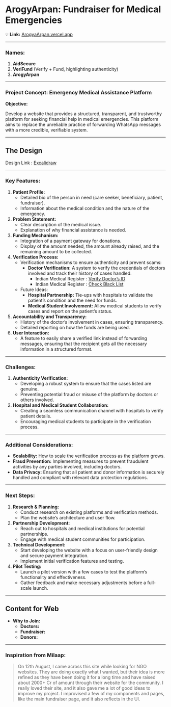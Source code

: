 # ArogyArpan: Fundraiser for Medical Emergencies

💡 **Link:** [ArogyaArpan.vercel.app](https://arogyarpan.vercel.app)

---

### Names:

1. **AidSecure**
2. **VeriFund** (Verify + Fund, highlighting authenticity)
3. **ArogyArpan**

---

### Project Concept: Emergency Medical Assistance Platform

**Objective:**

Develop a website that provides a structured, transparent, and trustworthy platform for seeking financial help in medical emergencies. This platform aims to replace the unreliable practice of forwarding WhatsApp messages with a more credible, verifiable system.

---

## The Design

Design Link :  [Excalidraw](https://excalidraw.com/#json=11Uxvnw1gCrMXoTM8jysh,3Fuz3npskZEj86VJ3BTlYQ)

---

### Key Features:

1. **Patient Profile:**
    - Detailed bio of the person in need (care seeker, beneficiary, patient, fundraiser).
    - Information about the medical condition and the nature of the emergency.
2. **Problem Statement:**
    - Clear description of the medical issue.
    - Explanation of why financial assistance is needed.
3. **Funding Mechanism:**
    - Integration of a payment gateway for donations.
    - Display of the amount needed, the amount already raised, and the remaining amount to be collected.
4. **Verification Process:**
    - Verification mechanisms to ensure authenticity and prevent scams:
      - **Doctor Verification:** A system to verify the credentials of doctors involved and track their history of cases handled.
        - Indian Medical Register : [Verify Doctor’s ID](https://www.nmc.org.in/information-desk/indian-medical-register/)
        - Indian Medical Register : [Check Black List](https://www.nmc.org.in/information-desk/indian-medical-register/black-list-doctors/)
    - Future Ideas:
      - **Hospital Partnership:** Tie-ups with hospitals to validate the patient’s condition and the need for funds.
      - **Medical Student Involvement:** Allow medical students to verify cases and report on the patient’s status.
5. **Accountability and Transparency:**
    - History of the doctor’s involvement in cases, ensuring transparency.
    - Detailed reporting on how the funds are being used.
6. **User Interaction:**
    - A feature to easily share a verified link instead of forwarding messages, ensuring that the recipient gets all the necessary information in a structured format.

---

### Challenges:

1. **Authenticity Verification:**
    - Developing a robust system to ensure that the cases listed are genuine.
    - Preventing potential fraud or misuse of the platform by doctors or others involved.
2. **Hospital and Medical Student Collaboration:**
    - Creating a seamless communication channel with hospitals to verify patient details.
    - Encouraging medical students to participate in the verification process.

---

### Additional Considerations:

- **Scalability:** How to scale the verification process as the platform grows.
- **Fraud Prevention:** Implementing measures to prevent fraudulent activities by any parties involved, including doctors.
- **Data Privacy:** Ensuring that all patient and donor information is securely handled and compliant with relevant data protection regulations.

---

### Next Steps:

1. **Research & Planning:**
    - Conduct research on existing platforms and verification methods.
    - Plan the website’s architecture and user flow.
2. **Partnership Development:**
    - Reach out to hospitals and medical institutions for potential partnerships.
    - Engage with medical student communities for participation.
3. **Technical Development:**
    - Start developing the website with a focus on user-friendly design and secure payment integration.
    - Implement initial verification features and testing.
4. **Pilot Testing:**
    - Launch a pilot version with a few cases to test the platform’s functionality and effectiveness.
    - Gather feedback and make necessary adjustments before a full-scale launch.

---

## Content for Web

- **Why to Join:**
  - **Doctors:**
  - **Fundraiser:**
  - **Donors:**

---

### Inspiration from Milaap:

> On 12th August, I came across this site while looking for NGO websites. They are doing exactly what I wanted, but their idea is more refined as they have been doing it for a long time and have raised about 2000+ Cr of amount through their website for the community. I really loved their site, and it also gave me a lot of good ideas to improve my project. I improvised a few of my components and pages, like the main fundraiser page, and it also reflects in the UI.
